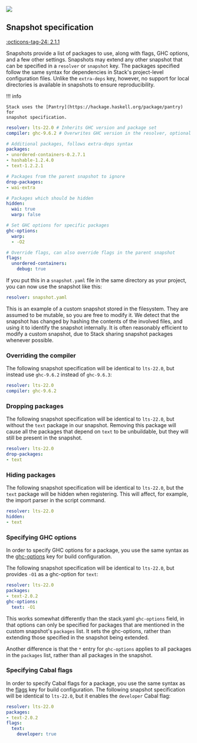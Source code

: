 <div class="hidden-warning"><a href="https://docs.haskellstack.org/"><img src="https://cdn.jsdelivr.net/gh/commercialhaskell/stack/doc/img/hidden-warning.svg"></a></div>

## Snapshot specification

[:octicons-tag-24: 2.1.1](https://github.com/commercialhaskell/stack/releases/tag/v2.1.1)

Snapshots provide a list of packages to use, along with flags, GHC options, and
a few other settings. Snapshots may extend any other snapshot that can be
specified in a `resolver` or `snapshot` key. The packages specified follow the
same syntax for dependencies in Stack's project-level configuration files.
Unlike the `extra-deps` key, however, no support for local directories is
available in snapshots to ensure reproducibility.

!!! info

    Stack uses the [Pantry](https://hackage.haskell.org/package/pantry) for
    snapshot specification.

~~~yaml
resolver: lts-22.0 # Inherits GHC version and package set
compiler: ghc-9.6.2 # Overwrites GHC version in the resolver, optional

# Additional packages, follows extra-deps syntax
packages:
- unordered-containers-0.2.7.1
- hashable-1.2.4.0
- text-1.2.2.1

# Packages from the parent snapshot to ignore
drop-packages:
- wai-extra

# Packages which should be hidden
hidden:
  wai: true
  warp: false

# Set GHC options for specific packages
ghc-options:
  warp:
  - -O2

# Override flags, can also override flags in the parent snapshot
flags:
  unordered-containers:
    debug: true
~~~

If you put this in a `snapshot.yaml` file in the same directory as your project,
you can now use the snapshot like this:

~~~yaml
resolver: snapshot.yaml
~~~

This is an example of a custom snapshot stored in the filesystem. They are
assumed to be mutable, so you are free to modify it. We detect that the snapshot
has changed by hashing the contents of the involved files, and using it to
identify the snapshot internally. It is often reasonably efficient to modify a
custom snapshot, due to Stack sharing snapshot packages whenever possible.

### Overriding the compiler

The following snapshot specification will be identical to `lts-22.0`, but
instead use `ghc-9.6.2` instead of `ghc-9.6.3`:

~~~yaml
resolver: lts-22.0
compiler: ghc-9.6.2
~~~

### Dropping packages

The following snapshot specification will be identical to `lts-22.0`, but
without the `text` package in our snapshot. Removing this package will cause all
the packages that depend on `text` to be unbuildable, but they will still be
present in the snapshot.

~~~yaml
resolver: lts-22.0
drop-packages:
- text
~~~

### Hiding packages

The following snapshot specification will be identical to `lts-22.0`, but the
`text` package will be hidden when registering. This will affect, for example,
the import parser in the script command.

~~~yaml
resolver: lts-22.0
hidden:
- text
~~~

### Specifying GHC options

In order to specify GHC options for a package, you use the same syntax as the
[ghc-options](yaml_configuration.md#ghc-options) key for build configuration.

The following snapshot specification will be identical to `lts-22.0`, but
provides `-O1` as a ghc-option for `text`:

~~~yaml
resolver: lts-22.0
packages:
- text-2.0.2
ghc-options:
  text: -O1
~~~

This works somewhat differently than the stack.yaml `ghc-options` field, in that
options can only be specified for packages that are mentioned in the custom
snapshot's `packages` list. It sets the ghc-options, rather than extending those
specified in the snapshot being extended.

Another difference is that the `*` entry for `ghc-options` applies to all
packages in the `packages` list, rather than all packages in the snapshot.

### Specifying Cabal flags

In order to specify Cabal flags for a package, you use the same syntax as the
[flags](yaml_configuration.md#flags) key for build configuration. The
following snapshot specification will be identical to `lts-22.0`, but
it enables the `developer` Cabal flag:

~~~yaml
resolver: lts-22.0
packages:
- text-2.0.2
flags:
  text:
    developer: true
~~~
